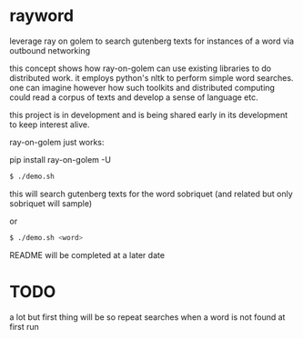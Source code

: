 # rayword
leverage ray on golem to search gutenberg texts for instances of a word via outbound networking

this concept shows how ray-on-golem can use existing libraries to do distributed work. it employs python's nltk to perform simple word searches. one can imagine however how such toolkits and distributed computing could read a corpus of texts and develop a sense of language etc.

this project is in development and is being shared early in its development to keep interest alive.

ray-on-golem just works:

pip install ray-on-golem -U
```bash
$ ./demo.sh
```
this will search gutenberg texts for the word sobriquet (and related but only sobriquet will sample)

or
```bash
$ ./demo.sh <word>
```

README will be completed at a later date

# TODO
a lot but first thing will be so repeat searches when a word is not found
at first run
